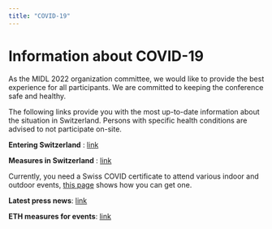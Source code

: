 ```yaml
---
title: "COVID-19"
---
```


# Information about COVID-19

As the MIDL 2022 organization committee, we would like to provide the best experience for all participants. We are committed to keeping the conference safe and healthy. 

The following links provide you with the most up-to-date information about the situation in Switzerland. Persons with specific health conditions are advised to not participate on-site.

**Entering Switzerland** : [link](https://www.bag.admin.ch/bag/en/home/krankheiten/ausbrueche-epidemien-pandemien/aktuelle-ausbrueche-epidemien/novel-cov/empfehlungen-fuer-reisende/quarantaene-einreisende.html)

**Measures in Switzerland** : [link](https://www.bag.admin.ch/bag/en/home/krankheiten/ausbrueche-epidemien-pandemien/aktuelle-ausbrueche-epidemien/novel-cov/massnahmen-des-bundes.html)

Currently, you need a Swiss COVID certificate to attend various indoor and outdoor events, [this page](https://www.bag.admin.ch/bag/en/home/krankheiten/ausbrueche-epidemien-pandemien/aktuelle-ausbrueche-epidemien/novel-cov/covid-zertifikat/covid-zertifikat-erhalt-gueltigkeit.html) shows how you can get one.

**Latest press news**: [link](https://www.admin.ch/gov/en/start/documentation/media-releases/media-releases-federal-council.msg-id-86839.html)

**ETH measures for events**: [link](https://ethz.ch/en/campus/getting-to-know/learning-and-working/events.html)
